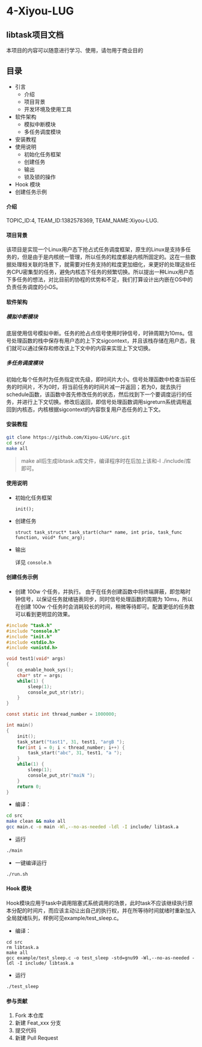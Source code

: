 # 4-Xiyou-LUG

## libtask项目文档
本项目的内容可以随意进行学习、使用，请勿用于商业目的
## 目录
* 引言
    - 介绍
    - 项目背景
    - 开发环境及使用工具
* 软件架构
    - 模拟中断模块
    - 多任务调度模块
* 安装教程
* 使用说明
    - 初始化任务框架
    - 创建任务
    - 输出
    - 锁及锁的操作
* Hook 模块
* 创建任务示例
#### 介绍
TOPIC_ID:4, TEAM_ID:1382578369, TEAM_NAME:Xiyou-LUG.

#### 项目背景

该项目是实现一个Linux用户态下抢占式任务调度框架，原生的Linux是支持多任务的，但是由于是内核统一管理，所以任务的粒度都是内核所固定的。这在一些数据处理相关联的场景下，就需要对任务支持的粒度更加细化，来更好的处理这些任务CPU密集型的任务，避免内核态下任务的频繁切换。所以提出一种Linux用户态下多任务的想法，对比目前的协程的优势和不足，我们打算设计出内嵌在OS中的负责任务调度的小OS。

#### 软件架构

##### 模拟中断模块

底层使用信号模拟中断。任务的抢占点信号使用时钟信号，时钟周期为10ms。信号处理函数的栈中保存有用户态的上下文sigcontext，并且该栈存储在用户态，我们就可以通过保存和修改该上下文中的内容来实现上下文切换。

##### 多任务调度模块
初始化每个任务时为任务指定优先级，即时间片大小。信号处理函数中检查当前任务的时间片，不为0时，将当前任务的时间片减一并返回；若为0，就去执行schedule函数，该函数中首先修改任务的状态，然后找到下一个要调度运行的任务，并进行上下文切换。修改后返回，即信号处理函数调用sigreturn系统调用返回到内核态，内核根据sigcontext的内容恢复用户态任务的上下文。

#### 安装教程

```bash
git clone https://github.com/Xiyou-LUG/src.git
cd src/
make all
```
>make all后生成libtask.a库文件，编译程序时在后加上该和-I ./include/库即可。

#### 使用说明

* 初始化任务框架

  `init();`

* 创建任务

  `struct task_struct* task_start(char* name, int prio, task_func function, void* func_arg);`

* 输出

   详见 `console.h`

#### 创建任务示例

 - 创建 100w 个任务，并执行。
  由于在任务创建函数中将终端屏蔽，即忽略时钟信号，以保证任务就绪链表同步，同时信号处理函数的周期为 10ms，所以在创建 100w 个任务时会消耗较长的时间，稍微等待即可。配置更低的任务数可以看到更明显的效果。

```c
#include "task.h"
#include "console.h"
#include "init.h"
#include <stdio.h>
#include <unistd.h>

void test1(void* args)
{
    co_enable_hook_sys();
    char* str = args;
    while(1) {
        sleep(1);
        console_put_str(str);
    }
}

const static int thread_number = 1000000; 

int main()
{
    init();
    task_start("tast1", 31, test1, "argB ");
    for(int i = 0; i < thread_number; i++) {
        task_start("abc", 31, test1, "a ");
    }
    while(1) {
        sleep(1);
        console_put_str("maiN ");
    }
    return 0;
}
```

* 编译：
```bash
cd src
make clean && make all
gcc main.c -o main -Wl,--no-as-needed -ldl -I include/ libtask.a
```

* 运行
```bash
./main
```

* 一键编译运行
```bash
./run.sh
```

#### Hook 模块
Hook模块应用于task中调用阻塞式系统调用的场景，此时task不应该继续执行原本分配的时间片，而应该主动让出自己的执行权，并在所等待时间就绪时重新加入全局就绪队列，样例可见example/test_sleep.c。

* 编译：
```
cd src
rm libtask.a
make all
gcc example/test_sleep.c -o test_sleep -std=gnu99 -Wl,--no-as-needed -ldl -I include/ libtask.a
```

* 运行
```bash
./test_sleep
```

#### 参与贡献

1.  Fork 本仓库
2.  新建 Feat_xxx 分支
3.  提交代码
4.  新建 Pull Request
